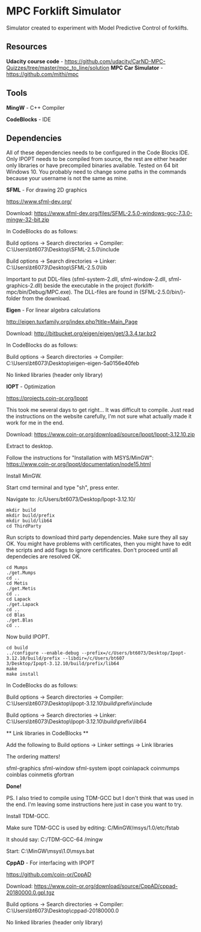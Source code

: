 
# MPC Forklift Simulator

Simulator created to experiment with Model Predictive Control of forklifts.

## Resources

**Udacity course code** - https://github.com/udacity/CarND-MPC-Quizzes/tree/master/mpc_to_line/solution
**MPC Car Simulator** - https://github.com/mithi/mpc

## Tools

**MingW** - C++ Compiler

**CodeBlocks** - IDE

## Dependencies

All of these dependencies needs to be configured in the Code Blocks IDE. Only IPOPT needs to be compiled from source, the rest are either header only libraries or have precompiled binaries available. Tested on 64 bit Windows 10. You probably need to change some paths in the commands because your username is not the same as mine.

**SFML** -  For drawing 2D graphics

https://www.sfml-dev.org/

Download: https://www.sfml-dev.org/files/SFML-2.5.0-windows-gcc-7.3.0-mingw-32-bit.zip

In CodeBlocks do as follows:

Build options -> Search directories -> Compiler: C:\Users\bt6073\Desktop\SFML-2.5.0\include

Build options -> Search directories -> Linker: C:\Users\bt6073\Desktop\SFML-2.5.0\lib

Important to put DDL-files (sfml-system-2.dll, sfml-window-2.dll, sfml-graphics-2.dll) beside the executable in the project (forklift-mpc/bin/Debug/MPC.exe). The DLL-files are found in (SFML-2.5.0/bin/)-folder from the download.

**Eigen** - For linear algebra calculations

http://eigen.tuxfamily.org/index.php?title=Main_Page

Download: http://bitbucket.org/eigen/eigen/get/3.3.4.tar.bz2

In CodeBlocks do as follows:

Build options -> Search directories -> Compiler: C:\Users\bt6073\Desktop\eigen-eigen-5a0156e40feb

No linked libraries (header only library)

**IOPT** - Optimization

https://projects.coin-or.org/Ipopt

This took me several days to get right... It was difficult to compile. Just read the instructions on the website carefully, I'm not sure what actually made it work for me in the end.

Download: https://www.coin-or.org/download/source/Ipopt/Ipopt-3.12.10.zip

Extract to desktop.

Follow the instructions for "Installation with MSYS/MinGW": https://www.coin-or.org/Ipopt/documentation/node15.html

Install MinGW.

Start cmd terminal and type "sh", press enter.

Navigate to: /c/Users/bt6073/Desktop/Ipopt-3.12.10/

```
mkdir build
mkdir build/prefix
mkdir build/lib64
cd ThirdParty
```

Run scripts to download third party dependencies. Make sure they all say OK. You might have problems with certificates, then you might have to edit the scripts and add flags to ignore certificates. Don't proceed until all dependecies are resolved OK.

```
cd Mumps
./get.Mumps
cd ..
cd Metis
./get.Metis
cd ..
cd Lapack
./get.Lapack
cd ..
cd Blas
./get.Blas
cd ..
```

Now build IPOPT.

```
cd build
../configure --enable-debug --prefix=/c/Users/bt6073/Desktop/Ipopt-3.12.10/build/prefix --libdir=/c/Users/bt607
3/Desktop/Ipopt-3.12.10/build/prefix/lib64
make
make install
```

In CodeBlocks do as follows:

Build options -> Search directories -> Compiler: C:\Users\bt6073\Desktop\Ipopt-3.12.10\build\prefix\include

Build options -> Search directories -> Linker: C:\Users\bt6073\Desktop\Ipopt-3.12.10\build\prefix\lib64

** Link libraries in CodeBlocks **

Add the following to Build options -> Linker settings -> Link libraries

The ordering matters!

sfml-graphics
sfml-window
sfml-system
ipopt
coinlapack
coinmumps
coinblas
coinmetis
gfortran

**Done!**

PS. I also tried to compile using TDM-GCC but I don't think that was used in the end. I'm leaving some instructions here just in case you want to try.

Install TDM-GCC.

Make sure TDM-GCC is used by editing: C/MinGW/msys/1.0/etc/fstab

It should say: C:/TDM-GCC-64     /mingw

Start: C:\MinGW\msys\1.0\msys.bat

**CppAD** - For interfacing with IPOPT

https://github.com/coin-or/CppAD

Download: https://www.coin-or.org/download/source/CppAD/cppad-20180000.0.gpl.tgz

Build options -> Search directories -> Compiler: C:\Users\bt6073\Desktop\cppad-20180000.0

No linked libraries (header only library)
